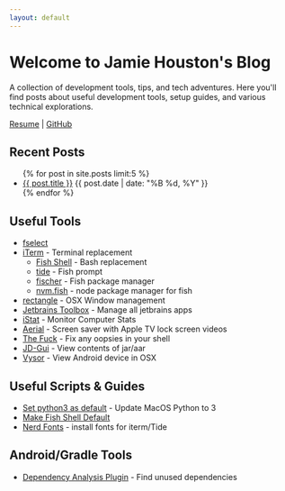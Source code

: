 ```yaml
---
layout: default
---
```


# Welcome to Jamie Houston's Blog

A collection of development tools, tips, and tech adventures. Here you'll find posts about useful development tools, setup guides, and various technical explorations.

[Resume](resume.html) | [GitHub](https://github.com/jamie-houston)

## Recent Posts

<ul>
  {% for post in site.posts limit:5 %}
    <li>
      <a href="{{ post.url | relative_url }}">{{ post.title }}</a>
      <span class="post-date">{{ post.date | date: "%B %d, %Y" }}</span>
    </li>
  {% endfor %}
</ul>

## Useful Tools

* [fselect](https://github.com/jhspetersson/fselect)
* [iTerm](https://iterm2.com/) - Terminal replacement
  * [Fish Shell](https://fishshell.com/) - Bash replacement
  * [tide](https://github.com/IlanCosman/tide) - Fish prompt
  * [fischer](https://github.com/jorgebucaran/fisher) - Fish package manager
  * [nvm.fish](https://github.com/jorgebucaran/nvm.fish) - node package manager for fish
* [rectangle](https://rectangleapp.com/) - OSX Window management
* [Jetbrains Toolbox](https://www.jetbrains.com/toolbox-app/) - Manage all jetbrains apps
* [iStat](https://bjango.com/mac/istatmenus/) - Monitor Computer Stats
* [Aerial](https://aerialscreensaver.github.io/) - Screen saver with Apple TV lock screen videos
* [The Fuck](https://github.com/nvbn/thefuck) - Fix any oopsies in your shell
* [JD-Gui](http://java-decompiler.github.io/) - View contents of jar/aar
* [Vysor](https://www.vysor.io/) - View Android device in OSX

## Useful Scripts & Guides

* [Set python3 as default](https://code2care.org/pages/set-python-as-default-version-macos) - Update MacOS Python to 3
* [Make Fish Shell Default](https://flaviocopes.com/macos-terminal-setup/)
* [Nerd Fonts](https://github.com/ryanoasis/nerd-fonts#option-4-homebrew-fonts) - install fonts for iterm/Tide

## Android/Gradle Tools

* [Dependency Analysis Plugin](https://github.com/autonomousapps/dependency-analysis-android-gradle-plugin/wiki/Adding-to-your-project) - Find unused dependencies